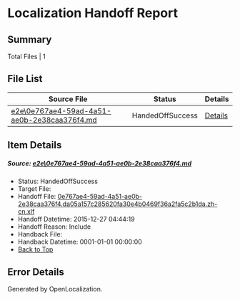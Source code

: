 # <a name='report-top'></a> Localization Handoff Report

## Summary
 Total Files | 1

## File List
 Source File | Status | Details 
 ----------- | ------ | ------- 
 [e2e\0e767ae4-59ad-4a51-ae0b-2e38caa376f4.md](https://github.com/OpenLocalizationTest/oltest/blob/e913d9edf423309b1a01ae8d265d80c32b6ee5d8/e2e/0e767ae4-59ad-4a51-ae0b-2e38caa376f4.md) | HandedOffSuccess | [Details](#ccf18520b5fe0dd1dafd2a04492c34bb5dd658bb1)

## Item Details
##### <a name='ccf18520b5fe0dd1dafd2a04492c34bb5dd658bb1'></a> Source: [e2e\0e767ae4-59ad-4a51-ae0b-2e38caa376f4.md](https://github.com/OpenLocalizationTest/oltest/blob/e913d9edf423309b1a01ae8d265d80c32b6ee5d8/e2e/0e767ae4-59ad-4a51-ae0b-2e38caa376f4.md)
* Status: HandedOffSuccess
* Target File: 
* Handoff File: [0e767ae4-59ad-4a51-ae0b-2e38caa376f4.da05a157c285620fa30e4b0469f36a2fa5c2b1da.zh-cn.xlf](https://github.com/OpenLocalizationTestOrg/olhandoff/blob/9d608f7445aa1530d0f881171f0812a9b19324c0/ol-handoff/OpenLocalizationTestOrg/oltest.zh-cn/qimu/0e767ae4-59ad-4a51-ae0b-2e38caa376f4.da05a157c285620fa30e4b0469f36a2fa5c2b1da.zh-cn.xlf)
* Handoff Datetime: 2015-12-27 04:44:19
* Handoff Reason: Include
* Handback File: 
* Handback Datetime: 0001-01-01 00:00:00
* [Back to Top](#report-top)


## Error Details

Generated by OpenLocalization.
